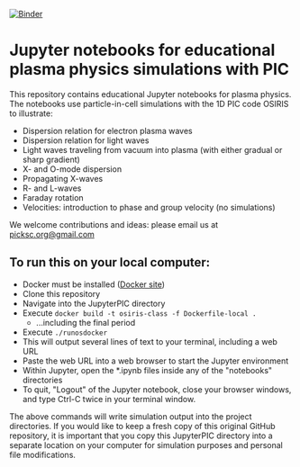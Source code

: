 [![Binder](https://mybinder.org/badge.svg)](https://mybinder.org/v2/gh/UCLA-Plasma-Simulation-Group/JupyterPIC/master)

# Jupyter notebooks for educational plasma physics simulations with PIC

This repository contains educational Jupyter notebooks for plasma physics.  The notebooks use particle-in-cell simulations with the 1D PIC code OSIRIS to illustrate:
* Dispersion relation for electron plasma waves
* Dispersion relation for light waves
* Light waves traveling from vacuum into plasma (with either gradual or sharp gradient)
* X- and O-mode dispersion
* Propagating X-waves
* R- and L-waves
* Faraday rotation
* Velocities:  introduction to phase and group velocity (no simulations)

We welcome contributions and ideas:  please email us at picksc.org@gmail.com

## To run this on your local computer:

* Docker must be installed ([Docker site](https://www.docker.com/))
* Clone this repository
* Navigate into the JupyterPIC directory
* Execute `docker build -t osiris-class -f Dockerfile-local .`
  * ...including the final period
* Execute `./runosdocker`
* This will output several lines of text to your terminal, including a web URL
* Paste the web URL into a web browser to start the Jupyter environment
* Within Jupyter, open the *.ipynb files inside any of the "notebooks" directories 
* To quit, "Logout" of the Jupyter notebook, close your browser windows, and type Ctrl-C twice in your terminal window.

The above commands will write simulation output into the project directories.  If you would like to keep a fresh copy of this original GitHub repository, it is important that you copy this JupyterPIC directory into a separate location on your computer for simulation purposes and personal file modifications.

